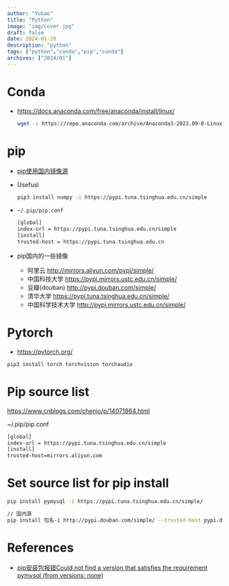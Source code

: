 ```yaml
---
author: "Yubao"
title: "Python"
image: "img/cover.jpg"
draft: false
date: 2024-01-28
description: "python"
tags: ["python","conda","pip","conda"]
archives: ["2024/01"]
---
```


# Conda

- https://docs.anaconda.com/free/anaconda/install/linux/
  
  ```sh
  wget -c https://repo.anaconda.com/archive/Anaconda3-2023.09-0-Linux-x86_64.sh
  ```

# pip

- [pip使用国内镜像源](https://www.runoob.com/w3cnote/pip-cn-mirror.html)

- Usefusl
  
  ```sh
  pip3 install numpy -i https://pypi.tuna.tsinghua.edu.cn/simple
  ```

- ``~/.pip/pip.conf``
  
  ```sh
  [global]
  index-url = https://pypi.tuna.tsinghua.edu.cn/simple
  [install]
  trusted-host = https://pypi.tuna.tsinghua.edu.cn
  ```

- pip国内的一些镜像
  
  - 阿里云 http://mirrors.aliyun.com/pypi/simple/
  - 中国科技大学 https://pypi.mirrors.ustc.edu.cn/simple/
  - 豆瓣(douban) http://pypi.douban.com/simple/
  - 清华大学 https://pypi.tuna.tsinghua.edu.cn/simple/
  - 中国科学技术大学 http://pypi.mirrors.ustc.edu.cn/simple/

# Pytorch

- https://pytorch.org/

```sh
pip3 install torch torchvision torchaudio
```

# Pip source list

https://www.cnblogs.com/chenjo/p/14071864.html

~/.pip/pip.conf

```sh
[global]
index-url = https://pypi.tuna.tsinghua.edu.cn/simple
[install]
trusted-host=mirrors.aliyun.com
```

# Set source list for pip install

```sh
pip install pymysql -i https://pypi.tuna.tsinghua.edu.cn/simple/

// 国内源
pip install 包名-i http://pypi.douban.com/simple/ --trusted-host pypi.douban.com
```

# References

- [pip安装包报错Could not find a version that satisfies the requirement pymysql (from versions: none)](https://zhuanlan.zhihu.com/p/361790784)
